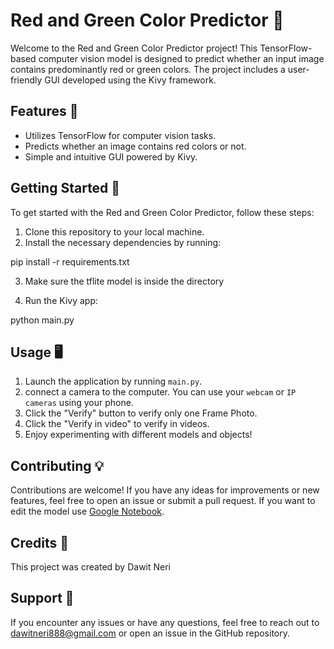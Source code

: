 # Red and Green Color Predictor 🚦

Welcome to the Red and Green Color Predictor project! This TensorFlow-based computer vision model is designed to predict whether an input image contains predominantly red or green colors. The project includes a user-friendly GUI developed using the Kivy framework.

## Features 🎨

- Utilizes TensorFlow for computer vision tasks.
- Predicts whether an image contains red colors or not.
- Simple and intuitive GUI powered by Kivy.

## Getting Started 🚀

To get started with the Red and Green Color Predictor, follow these steps:

1. Clone this repository to your local machine.
2. Install the necessary dependencies by running:

pip install -r requirements.txt

3. Make sure the tflite model is inside the directory

4. Run the Kivy app:

python main.py


## Usage 🖥️

1. Launch the application by running `main.py`.
2. connect a camera to the computer. You can use your `webcam` or `IP cameras` using your phone.
3. Click the "Verify" button to verify only one Frame Photo.
4. Click the "Verify in video" to verify in videos.
5. Enjoy experimenting with different models and objects!

## Contributing 💡

Contributions are welcome! If you have any ideas for improvements or new features, feel free to open an issue or submit a pull request. If you want to edit the model use [Google Notebook](https://colab.research.google.com/drive/1K03LQVsFGbFv850a_9qndiSCpt_QMh7M?usp=sharing).

## Credits 🙌

This project was created by Dawit Neri 

## Support 💬

If you encounter any issues or have any questions, feel free to reach out to dawitneri888@gmail.com or open an issue in the GitHub repository.
